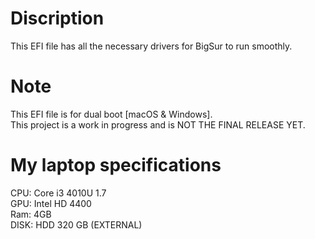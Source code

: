 # Discription
This EFI file has all the necessary drivers for BigSur to run smoothly.
# Note
This EFI file is for dual boot [macOS & Windows]. <br>
This project is a work in progress and is NOT THE FINAL RELEASE YET.
# My laptop specifications
CPU: Core i3 4010U 1.7 <br>
GPU: Intel HD 4400 <br>
Ram: 4GB <br>
DISK: HDD 320 GB (EXTERNAL) <br>
